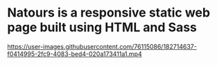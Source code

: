 # Natours is a responsive static web page built using HTML and Sass

https://user-images.githubusercontent.com/76115086/182714637-f0414995-2fc9-4083-bed4-020a173411a1.mp4
